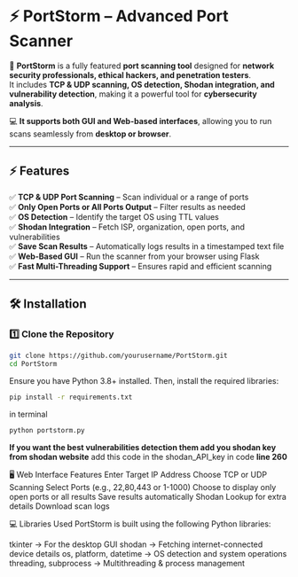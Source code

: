 
# ⚡ PortStorm – Advanced Port Scanner

🚀 **PortStorm** is a fully featured **port scanning tool** designed for **network security professionals, ethical hackers, and penetration testers**.  
It includes **TCP & UDP scanning, OS detection, Shodan integration, and vulnerability detection**, making it a powerful tool for **cybersecurity analysis**.  

💻 **It supports both GUI and Web-based interfaces**, allowing you to run scans seamlessly from **desktop or browser**.  

---

## **⚡ Features**
✅ **TCP & UDP Port Scanning** – Scan individual or a range of ports  
✅ **Only Open Ports or All Ports Output** – Filter results as needed  
✅ **OS Detection** – Identify the target OS using TTL values  
✅ **Shodan Integration** – Fetch ISP, organization, open ports, and vulnerabilities  
✅ **Save Scan Results** – Automatically logs results in a timestamped text file  
✅ **Web-Based GUI** – Run the scanner from your browser using Flask  
✅ **Fast Multi-Threading Support** – Ensures rapid and efficient scanning  

---

## **🛠️ Installation**
### **1️⃣ Clone the Repository**
```bash
git clone https://github.com/yourusername/PortStorm.git
cd PortStorm
```
Ensure you have Python 3.8+ installed. Then, install the required libraries:

```bash
pip install -r requirements.txt
```

in terminal 
```bash
python portstorm.py
```

**If you want the best vulnerabilities detection them add you shodan key from shodan website**
add this code in the shodan_API_key in code **line 260**


🖥️ Web Interface Features
Enter Target IP Address
Choose TCP or UDP Scanning
Select Ports (e.g., 22,80,443 or 1-1000)
Choose to display only open ports or all results
Save results automatically
Shodan Lookup for extra details
Download scan logs



💻 Libraries Used
PortStorm is built using the following Python libraries:

tkinter → For the desktop GUI
shodan → Fetching internet-connected device details
os, platform, datetime → OS detection and system operations
threading, subprocess → Multithreading & process management
